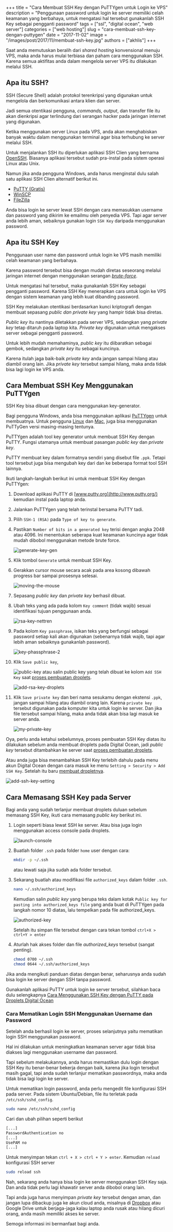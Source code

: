 +++
title = "Cara Membuat SSH Key dengan PuTTYgen untuk Login ke VPS"
description = "Penggunaan password untuk login ke server memiliki celah keamanan yang berbahaya, untuk mengatasi hal tersebut gunakanlah SSH Key sebagai pengganti password"
tags = ["ssl", "digital ocean", "web server"]
categories = ["web hosting"]
slug = "cara-membuat-ssh-key-dengan-puttygen"
date = "2017-11-02"
image = "/images/post/2017/11/membuat-ssh-key.jpg"
authors = ["akhlis"]
+++

Saat anda memutuskan beralih dari _shared hosting_ konvensional menuju VPS, maka anda harus mulai terbiasa dan paham cara menggunakan SSH. Karena semua aktifitas anda dalam mengelola server VPS itu dilakukan melalui SSH.

## Apa itu SSH?
SSH (Secure Shell) adalah protokol terenkripsi yang digunakan untuk mengelola dan berkomunikasi antara klien dan server.

Jadi semua otentikasi pengguna, _commands, output_, dan transfer file itu akan dienkripsi agar terlindung dari serangan hacker pada jaringan internet yang digunakan.

Ketika menggunakan server Linux pada VPS, anda akan menghabiskan banyak waktu dalam menggunakan terminal agar bisa terhubung ke server melalui SSH.

Untuk menjalankan SSH itu diperlukan aplikasi SSH Clien yang bernama [OpenSSH](https://www.ssh.com/ssh/openssh/). Biasanya aplikasi tersebut sudah pra-instal pada sistem operasi Linux atau Unix.

Namun jika anda pengguna Windows, anda harus menginstal dulu salah satu aplikasi SSH Clien alternatif berikut ini.
- [PuTTY (Gratis)](https://www.ssh.com/ssh/putty/)
- [WinSCP](https://www.ssh.com/ssh/winscp/)
- [FileZilla](https://www.ssh.com/ssh/filezilla/)

Anda bisa login ke server lewat SSH dengan cara memasukkan username dan password yang dikirim ke emailmu oleh penyedia VPS. Tapi agar server anda lebih aman, sebaiknya gunakan login `SSH Key` daripada menggunakan password.

## Apa itu SSH Key
Penggunaan user name dan password untuk login ke VPS masih memiliki celah keamanan yang berbahaya. 

Karena password tersebut bisa dengan mudah diretas seseorang melalui jaringan internet dengan menggunakan serangan [_brute-force_](https://en.wikipedia.org/wiki/Brute-force_attack).

Untuk mengatasi hal tersebut, maka gunakanlah SSH Key sebagai pengganti password. Karena SSH Key menerapkan cara untuk login ke VPS dengan sistem keamanan yang lebih kuat dibanding password.

SSH Key melakukan otentikasi berdasarkan kunci kriptografi dengan membuat sepasang _public dan private key_ yang hampir tidak bisa diretas. 

_Public key_ itu nantinya diletakkan pada server VPS, sedangkan yang _private key_ tetap ditaruh pada laptop kita. _Private key_ digunakan untuk mengakses server sebagai pengganti password. 

Untuk lebih mudah memahaminya, _public key_ itu diibaratkan sebagai gembok, sedangkan _private key_ itu sebagai kuncinya.

Karena itulah jaga baik-baik _private key_ anda jangan sampai hilang atau diambil orang lain. Jika _private key_ tersebut sampai hilang, maka anda tidak bisa lagi login ke VPS anda.

## Cara Membuat SSH Key Menggunakan PuTTYgen
SSH Key bisa dibuat dengan cara menggunakan key-generator.

Bagi pengguna Windows, anda bisa menggunakan aplikasi [PuTTYgen](https://www.ssh.com/ssh/putty/windows/) untuk membuatnya. Untuk pengguna [Linux](https://www.ssh.com/ssh/putty/linux/) dan [Mac](https://www.ssh.com/ssh/putty/mac/), juga bisa menggunakan PuTTyGen versi masing-masing tentunya.

PuTTYgen adalah tool key generator untuk membuat SSH Key dengan PuTTY. Fungsi utamanya untuk membuat pasangan _public key_ dan _private key_.

PuTTY membuat key dalam formatnya sendiri yang disebut file `.ppk`. Tetapi tool tersebut juga bisa mengubah key dari dan ke beberapa format tool SSH lainnya.

Ikuti langkah-langkah berikut ini untuk membuat SSH Key dengan PuTTYgen:

1. Download aplikasi PuTTY di [www.putty.org](http://www.putty.org/) kemudian instal pada laptop anda.
2. Jalankan PuTTYgen yang telah terinstal bersama PuTTY tadi.
3. Pilih `SSH-1 (RSA)` pada `Type of key to generate`.
4. Pastikan `Number of bits in a generated key` terisi dengan angka 2048 atau 4096. Ini menentukan seberapa kuat keamanan kuncinya agar tidak mudah dibobol menggunakan metode brute force.

    ![generate-key-gen](/images/post/2017/11/generate-key-gen.png)
5. Klik tombol `Generate` untuk membuat SSH Key.
6. Gerakkan cursor mouse secara acak pada area kosong dibawah progress bar sampai prosesnya selesai.

    ![moving-the-mouse](/images/post/2017/11/moving-the-mouse.png)
7. Sepasang _public key_ dan _private key_ berhasil dibuat.
8. Ubah teks yang ada pada kolom `Key comment` (tidak wajib) sesuai identifikasi tujuan penggunaan anda.

    ![rsa-key-nettren](/images/post/2017/11/rsa-key-nettren.png)
9. Pada kolom `Key passphrase`, isikan teks yang berfungsi sebagai password setiap kali akan digunakan (sebenarnya tidak wajib, tapi agar lebih aman sebaiknya gunakanlah password).

    ![key-phassphrase-2](/images/post/2017/11/key-phassphrase-2.png)
10. Klik `Save public key`,

    ![public-key](/images/post/2017/11/public-key.png)
    atau salin public key yang telah dibuat ke kolom `Add SSH Key` saat [proses pembuatan droplets](https://nettren.com/cara-membuat-droplets-digital-ocean/).
    
    ![add-rsa-key-droplets](/images/post/2017/11/add-rsa-key-droplets.png)
    
11. Klik `Save private key` dan beri nama sesukamu dengan ekstensi `.ppk`, jangan sampai hilang atau diambil orang lain. Karena `private key` tersebut digunakan pada komputer kita untuk login ke server. Dan jika file tersebut sampai hilang, maka anda tidak akan bisa lagi masuk ke server anda.

    ![my-private-key](/images/post/2017/11/my-private-key.png)

Oya, perlu anda ketahui sebelumnya, proses pembuatan SSH Key diatas itu dilakukan sebelum anda membuat droplets pada Digital Ocean, jadi  _public key_ tersebut ditambahkan ke server saat [proses pembuatan droplets](https://nettren.com/cara-membuat-droplets-digital-ocean/).

Atau anda juga bisa menambahkan SSH Key terlebih dahulu pada menu akun Digital Ocean dengan cara masuk ke menu `Setting > Security > Add SSH Key`. Setelah itu baru [membuat dropletnya](https://nettren.com/cara-membuat-droplets-digital-ocean/).

![add-ssh-key-setting](/images/post/2017/11/add-ssh-key-setting.png)

## Cara Memasang SSH Key pada Server
Bagi anda yang sudah terlanjur membuat droplets duluan sebelum memasang SSH Key, ikuti cara memasang _public key_ berikut ini.

1. Login seperti biasa lewat SSH ke server. Atau bisa juga login menggunakan access console pada droplets.
    
    ![launch-console](/images/post/2017/11/launch-console.png)
2. Buatlah folder `.ssh` pada folder `home` user dengan cara:
    ```bash
    mkdir -p ~/.ssh
    ```
    atau lewati saja jika sudah ada folder tersebut.
3. Sekarang buatlah atau modifikasi file `authorized_keys` dalam folder `.ssh`.
    ```bash
    nano ~/.ssh/authorized_keys
    ```
    Kemudian salin _public key_ yang berupa teks dalam kotak `Public key for pasting into authorized_keys file` yang anda buat di PuTTYgen pada langkah nomor 10 diatas, lalu tempelkan pada file authorized_keys.
    
    ![authorized-key](/images/post/2017/11/authorized-key.png)
    
    Setelah itu simpan file tersebut dengan cara tekan tombol `ctrl+X > ctrl+Y > enter`

4. Aturlah hak akses folder dan file _authorized_keys_ tersebut (sangat penting).
    ```bash
    chmod 0700 ~/.ssh
    chmod 0644 ~/.ssh/authorized_keys
    ```

Jika anda mengikuti panduan diatas dengan benar, seharusnya anda sudah bisa login ke server dengan SSH tanpa password.

Gunakanlah aplikasi PuTTY untuk login ke server tersebut, silahkan baca dulu selengkapnya [Cara Menggunakan SSH Key dengan PuTTY pada Droplets Digital Ocean](https://nettren.com/cara-menggunakan-ssh-key-dengan-putty)

### Cara Mematikan Login SSH Menggunakan Username dan Password
Setelah anda berhasil login ke server, proses selanjutnya yaitu mematikan login SSH menggunakan password. 

Hal ini dilakukan untuk meningkatkan keamanan server agar tidak bisa diakses lagi menggunakan username dan password.

Tapi sebelum melakukannya, anda harus memastikan dulu login dengan SSH Key itu benar-benar bekerja dengan baik, karena jika login tersebut masih gagal, tapi anda sudah terlanjur mematikan passwordnya, maka anda tidak bisa lagi login ke server.

Untuk mematikan login password, anda perlu mengedit file konfigurasi SSH pada server. Pada sistem Ubuntu/Debian, file itu terletak pada `/etc/ssh/sshd_config`.
```bash
sudo nano /etc/ssh/sshd_config
```
Cari dan ubah pilihan seperti berikut
```bash
[...]
PasswordAuthentication no
[...]
UsePAM no
[...]
```
Untuk menyimpan tekan `ctrl + X > ctrl + Y > enter`. Kemudian `reload` konfigurasi SSH server
```bash
sudo reload ssh
```

Nah, sekarang anda hanya bisa login ke server menggunakan SSH Key saja. Dan anda tidak perlu lagi khawatir server anda dibobol orang lain.

Tapi anda juga harus menyimpan _private key_ tersebut dengan aman, dan jangan lupa dibackup juga ke akun cloud anda, misalnya di [Dropbox](https://db.tt/P6738Fm8yS) atau Google Drive untuk berjaga-jaga kalau laptop anda rusak atau hilang dicuri orang, anda masih memiliki akses ke server.

Semoga informasi ini bermanfaat bagi anda.